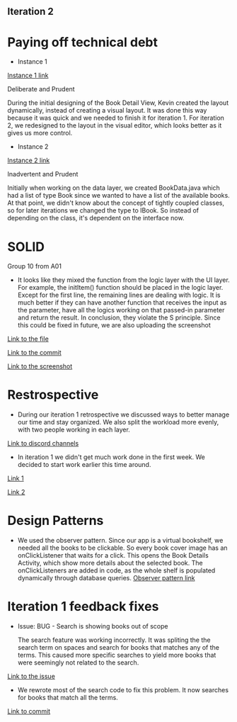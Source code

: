 ## Iteration 2

# Paying off technical debt
- Instance 1 
    
[Instance 1 link](https://code.cs.umanitoba.ca/3350-winter-2021-a03/winter-2021-a03-group-10/-/commit/7b88ac76c7efee55e2a6fcf814fcb7d745c87504)
    
Deliberate and Prudent

During the initial designing of the Book Detail View, Kevin created the layout dynamically, instead of creating a visual layout. 
It was done this way because it was quick and we needed to finish it for iteration 1.
For iteration 2, we redesigned to the layout in the visual editor, which looks better as it gives us more control.
- Instance 2
    
[Instance 2 link](https://code.cs.umanitoba.ca/3350-winter-2021-a03/winter-2021-a03-group-10/-/commit/5b27de18e1731c6d933b148d74fef99551bb03e2#b68cd193f074d0c92aa985ee1dc258134dbadcf6_50_55)
    
Inadvertent and Prudent

Initially when working on the data layer, we created BookData.java which had a list of type Book since we wanted to have a list of the available books.
At that point, we didn't know about the concept of tightly coupled classes, so for later iterations we changed the type to IBook.
So instead of depending on the class, it's dependent on the interface now.

# SOLID 
Group 10 from A01
- It looks like they mixed the function from the logic layer with the UI layer. 
  For example, the initItem() function should be placed in the logic layer. Except for the first line, 
  the remaining lines are dealing with logic. It is much better if they can have another function that 
  receives the input as the parameter, have all the logics working on that passed-in parameter 
  and return the result. In conclusion, they violate the S principle. Since this could be fixed in future,
  we are also uploading the screenshot

[Link to the file](https://code.cs.umanitoba.ca/3350-winter-2021-a01/refrigator-tracker-group-10/-/blob/master/app/src/main/java/com/smartkitchen/presentation/AddGroceryItemActivity.java)

[Link to the commit](https://code.cs.umanitoba.ca/3350-winter-2021-a01/refrigator-tracker-group-10/-/commit/39c8fb54349725b2a3beb0dc1681394791850187)

[Link to the screenshot](https://code.cs.umanitoba.ca/3350-winter-2021-a03/winter-2021-a03-group-10/-/blob/master/docs/Capture.JPG)

# Restrospective 

- During our iteration 1 retrospective we discussed ways to better manage our time and stay organized.
  We also split the workload more evenly, with two people working in each layer.

[Link to discord channels](/docs/Capture_4_.JPG)

- In iteration 1 we didn't get much work done in the first week. We decided to start work earlier this time around.

[Link 1](https://code.cs.umanitoba.ca/3350-winter-2021-a03/winter-2021-a03-group-10/-/blob/master/docs/Capture_5_.JPG)

[Link 2](https://code.cs.umanitoba.ca/3350-winter-2021-a03/winter-2021-a03-group-10/-/blob/master/docs/Capture_6_.JPG)

# Design Patterns 

- We used the observer pattern. Since our app is a virtual bookshelf, we needed all the books to be clickable. So every book cover image has an onClickListener that waits for a click.
  This opens the Book Details Activity, which show more details about the selected book. The onClickListeners are added in code, as the whole shelf is populated dynamically through database queries.
[Observer pattern link](https://code.cs.umanitoba.ca/3350-winter-2021-a03/winter-2021-a03-group-10/-/blob/Daniel/app/src/main/java/com/comp3350_group10/bookstore/business/UI_Handler/TrendingPageFunctions.java#L99)

# Iteration 1 feedback fixes 

- Issue: BUG - Search is showing books out of scope

  The search feature was working incorrectly. It was spliting the the search term on spaces and search for books that matches any of the terms. This caused more specific searches to yield more books that were seemingly not related to the search.

[Link to the issue](https://code.cs.umanitoba.ca/3350-winter-2021-a03/winter-2021-a03-group-10/-/issues/45)

- We rewrote most of the search code to fix this problem. It now searches for books that match all the terms.

[Link to commit](https://code.cs.umanitoba.ca/3350-winter-2021-a03/winter-2021-a03-group-10/-/commit/81e9a722510870cb40a1794c164b2105c54062da)
